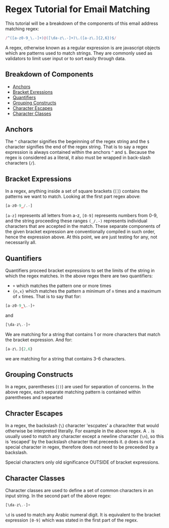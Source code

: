 # Regex Tutorial for Email Matching

This tutorial will be a breakdown of the components of this email address matching regex:
``` javascript
/^([a-z0-9_\.-]+)@([\da-z\.-]+)\.([a-z\.]{2,6})$/ 
```

A regex, otherwise known as a regular expression is are javascript objects which are patterns used to match strings. They are commonly used as validators to limit user input or to sort easily through data.

## Breakdown of Components
 - [Anchors](#anchors)
 - [Bracket Exressions](#bracket-expressions)
 - [Quantifiers](#quantifiers)
 - [Grouping Constructs](#grouping-constructs)
 - [Character Escapes](#character-escapes)
 - [Character Classes](#character-classes)

## Anchors
The ```^``` character signifies the begeinning of the regex string and the ```$``` character signifies the end of the regex string. That is to say a regex expression is always contained within the anchors ```^``` and ```$```. Because the regex is considered as a literal, it also must be wrapped in back-slash characters (```/```).

## Bracket Expressions
In a regex, anything inside a set of square brackets (```[]```) contains the patterns we want to match. Looking at the first part regex above:
```javascript
[a-z0-9_/.-]
```
```[a-z]``` represents all letters from a-z, ```[0-9]``` represents numbers from 0-9, and the string proceeding these ranges ```(_/.-)``` represents individual characters that are accepted in the match. These separate components of the given bracket expression are conventionally compiled in such order, hence the expression above. At this point, we are just testing for any, not necessarily all.

## Quantifiers
Quantifiers proceed bracket expressions to set the limits of the string in which the regex matches.
In the above regex there are two quantifiers:
- ```+``` which matches the pattern one or more times
- ```{n,x}``` which matches the pattern a minimum of ```n``` times and a maximum of ```x``` times.
That is to say that for:
```javascript
[a-z0-9_\.-]+
```
and 
```javascript
[\da-z\.-]+
```
We are matching for a string that contains 1 or more characters that match the bracket expression. And for:
```javascript
[a-z\.]{2,6}
```
we are matching for a string that contains 3-6 characters.

## Grouping Constructs
In a regex, parentheses (```()```) are used for separation of concerns. In the above regex, each separate matching pattern is contained within parentheses and sepearted

## Chracter Escapes
In a regex, the backslash (```\```) character 'escpates' a charachter that would otherwise be interpreted literally. For example in the above regex. A ```.``` is usually used to match any character except a newline character (```\n```), so this is 'escaped' by the backslash character that preceeds it. ```@``` does is not a special character in regex, therefore does not need to be preceeded by a backslash. 

Special characters only old significance OUTSIDE of bracket expressions. 


## Character Classes
Character classes are used to define a set of common characters in an input string. In the second part of the above regex:
```javascript
[\da-z\.-]+
```
```\d``` is used to match any Arabic numeral digit. It is equivalent to the bracket expression ```[0-9]``` which was stated in the first part of the regex.